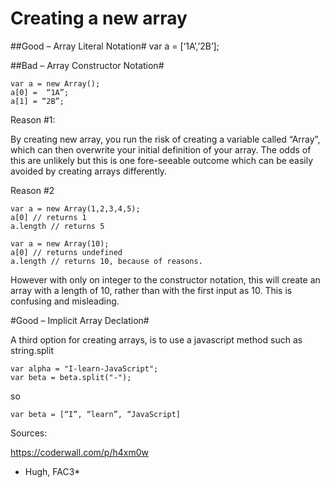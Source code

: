 # Creating a new array

##Good – Array Literal Notation#
var a = [‘1A’,’2B’];

##Bad – Array Constructor Notation#

    var a = new Array();
    a[0] =  “1A”;
    a[1] = “2B”;

Reason #1:

By creating new array, you run the risk of creating a variable called “Array”, which can  then overwrite your initial definition of your array. The odds of this are unlikely but this is one fore-seeable outcome which can be easily avoided by creating arrays differently.


Reason #2

    var a = new Array(1,2,3,4,5);
    a[0] // returns 1
    a.length // returns 5

    var a = new Array(10);
    a[0] // returns undefined
    a.length // returns 10, because of reasons.

However with only on integer to the constructor notation, this will create an array with a length of 10, rather than with the first input as 10. This is confusing and misleading.

#Good – Implicit Array Declation#

A third option for creating arrays, is to use a javascript method such as string.split

    var alpha = "I-learn-JavaScript";
    var beta = beta.split("-");

so 

    var beta = [“I”, “learn”, “JavaScript]


Sources: 

https://coderwall.com/p/h4xm0w


* Hugh, FAC3*